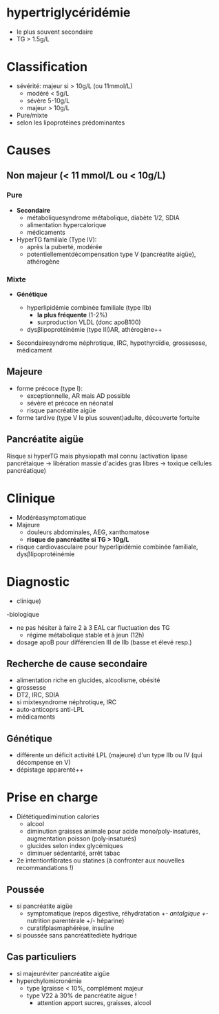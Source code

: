 # hypertriglycéridémie



- le plus souvent secondaire 
- TG > 1.5g/L 


# Classification


- sévérité: majeur si > 10g/L (ou 11mmol/L) 
    - modéré < 5g/L 
    - sévère 5-10g/L 
    - majeur > 10g/L 
- Pure/mixte 
- selon les lipoprotéines prédominantes 


# Causes



## Non majeur (< 11 mmol/L ou < 10g/L)



### Pure


- **Secondaire**
    - métaboliquesyndrome métabolique, diabète 1/2, SDIA 
    - alimentation hypercalorique 
    - médicaments 
- HyperTG familiale (Type IV): 
    - après la puberté, modérée 
    - potentiellementdécompensation type V (pancréatite aigüe), athérogène 


### Mixte


- **Génétique** 
    - hyperlipidémie combinée familiale (type IIb) 
        - **la plus fréquente** (1-2%) 
        - surproduction VLDL (donc apoB100) 
    - dysβlipoprotéinémie (type III)AR, athérogène++ 

- Secondairesyndrome néphrotique, IRC, hypothyroïdie, grossesese, médicament 


## Majeure


- forme précoce (type I): 
    - exceptionnelle, AR mais AD possible 
    - sévère et précoce en néonatal 
    - risque pancréatite aigüe 
- forme tardive (type V le plus souvent)adulte, découverte fortuite 


## Pancréatite aigüe


Risque si hyperTG mais physiopath mal connu (activation lipase pancrétaique -> libération massie d'acides gras libres -> toxique cellules pancréatique) 


# Clinique


- Modéréasymptomatique 
- Majeure
    - douleurs abdominales, AEG, xanthomatose 
    - **risque de pancréatite si TG > 10g/L** 
- risque cardiovasculaire pour hyperlipidémie combinée familiale, dysβlipoprotéinémie 


# Diagnostic


- clinique) 

-biologique

- ne pas hésiter à faire 2 à 3 EAL car fluctuation des TG 
    - régime métabolique stable et à jeun (12h) 
- dosage apoB pour différencien III de IIb (basse et élevé resp.) 


## Recherche de cause secondaire


- alimentation riche en glucides, alcoolisme, obésité 
- grossesse 
- DT2, IRC, SDIA 
- si mixtesyndrome néphrotique, IRC 
- auto-anticoprs anti-LPL 
- médicaments 


## Génétique


- différente un déficit activité LPL (majeure) d'un type IIb ou IV (qui décompense en V) 
- dépistage apparenté++ 


# Prise en charge


- Diététiquediminution calories 
    - alcool 
    - diminution graisses animale pour acide mono/poly-insaturés, augmentation poisson (poly‑insaturés) 
    - glucides selon index glycémiques 
    - diminuer sédentarité, arrêt tabac 
- 2e intentionfibrates ou statines (à confronter aux nouvelles recommandations !) 


## Poussée


- si pancréatite aigüe
    - symptomatique (repos digestive, réhydratation +_- antalgique +_- nutrition parentérale +/- héparine) 
    - curatifplasmaphérèse, insuline 
- si poussée sans pancréatitediète hydrique 


## Cas particuliers


- si majeuréviter pancréatite aigüe 
- hyperchylomicronémie 
    - type Igraisse < 10%, complément majeur 
    - type V22 à 30% de pancréatite aigυe ! 
        - attention apport sucres, graisses, alcool 

